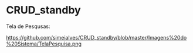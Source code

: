 # CRUD_standby

Tela de Pesqusas:

https://github.com/simeialves/CRUD_standby/blob/master/Imagens%20do%20Sistema/TelaPesquisa.png
